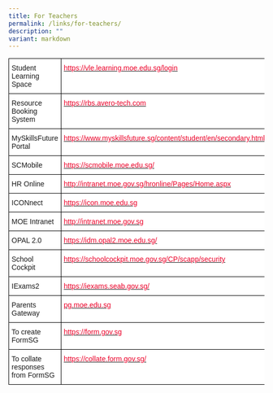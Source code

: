 ```yaml
---
title: For Teachers
permalink: /links/for-teachers/
description: ""
variant: markdown
---
```

<style type="text/css">
.tg  {border-collapse:collapse;border-spacing:0;}
.tg td{border-color:black;border-style:solid;border-width:1px;font-family:Arial, sans-serif;font-size:14px;
  overflow:hidden;padding:10px 5px;word-break:normal;}
.tg th{border-color:black;border-style:solid;border-width:1px;font-family:Arial, sans-serif;font-size:14px;
  font-weight:normal;overflow:hidden;padding:10px 5px;word-break:normal;}
.tg .tg-oe3z{background-color:#FFF;color:#EB0028;text-align:left;vertical-align:top}
.tg .tg-zr06{background-color:#FFF;text-align:left;vertical-align:middle}
.tg .tg-ktyi{background-color:#FFF;text-align:left;vertical-align:top}
</style>
<table class="tg">
<thead>
  <tr>
    <td class="tg-zr06">Student Learning Space</td>
    <td class="tg-oe3z"><a href="https://vle.learning.moe.edu.sg/login"><span style="text-decoration:none;color:#EB0028">https://vle.learning.moe.edu.sg/login</span></a></td>
  </tr>
  <tr>
    <td class="tg-zr06">Resource Booking System </td>
    <td class="tg-oe3z"><a href="https://u8308153.ct.sendgrid.net/ls/click?upn=E-2FIsRsv7g6xSq8dAl9lUnL8OPsoY10GgNbu0ly4V8foRFAuW1wDXiiHWNS1l86YaNUFM_-2Fxi6Ffnb4uYCXyji-2F87eg8RwkHa7NOvGomsj5FrSiRbbyxKAP9EAcIlpHrMngxK6z648IcZdPA8M-2F-2BEQVA5FLtWIDUV3DGXRBMpQJ0fSuW-2FlykpUuLZf2ev33VvKrVEMvSTYJb0WXuBkZxOiQrjW25uYsZpF6J1dMmdjCniVRvbfCMBQgXxbT3oNixrwlO-2Fj-2Bw8-2FTRuYVjxYNLA5XHW-2FUcVZRqvEBZNg5x4YszY63-2FI-3D"><span style="text-decoration:none;color:#EB0028">https://rbs.avero-tech.com</span></a> </td>
  </tr>
  <tr>
    <td class="tg-zr06">MySkillsFuture Portal</td>
    <td class="tg-oe3z"><a href="https://www.myskillsfuture.gov.sg/content/student/en/secondary.html"><span style="text-decoration:none;color:#EB0028">https://www.myskillsfuture.sg/content/student/en/secondary.html</span></a></td>
  </tr>
  <tr>
    <td class="tg-zr06">SCMobile</td>
    <td class="tg-oe3z"><a href="https://scmobile.moe.edu.sg/"><span style="text-decoration:none;color:#EB0028">https://scmobile.moe.edu.sg/</span></a></td>
  </tr>
  <tr>
    <td class="tg-zr06">HR Online</td>
    <td class="tg-oe3z"><a href="http://intranet.moe.gov.sg/hronline/Pages/Home.aspx"><span style="text-decoration:none;color:#EB0028">http://intranet.moe.gov.sg/hronline/Pages/Home.aspx</span></a></td>
  </tr>
  <tr>
    <td class="tg-zr06">ICONnect</td>
    <td class="tg-oe3z"><a href="https://icon.moe.edu.sg/"><span style="text-decoration:none;color:#EB0028">https://icon.moe.edu.sg</span></a></td>
  </tr>
  <tr>
    <td class="tg-zr06">MOE Intranet</td>
    <td class="tg-oe3z"><a href="http://intranet.moe.gov.sg/"><span style="text-decoration:none;color:#EB0028">http://intranet.moe.gov.sg</span></a></td>
  </tr>
  <tr>
    <td class="tg-zr06">OPAL 2.0 </td>
    <td class="tg-oe3z"><a href="https://idm.opal2.moe.edu.sg/account/login?returnUrl=%2Fconnect%2Fauthorize%2Fcallback%3Fresponse_type%3Dcode%26client_id%3DOpal2WebApp%26state%3DNbq8NWdUn5GHENVG9Kn6abxIxHEC35_yK-1PloePjyiJI%26redirect_uri%3Dhttps%253A%252F%252Fwww.opal2.moe.edu.sg%252Fapp%252Findex.html%26scope%3Dprofile%2520cxprofile%2520openid%2520cxDomainInternalApi%26code_challenge%3D8TSUb_oLP7KFVoyxYtuXSlvFsqdM3xR-jCW2H4WPXvU%26code_challenge_method%3DS256%26nonce%3DNbq8NWdUn5GHENVG9Kn6abxIxHEC35_yK-1PloePjyiJI#"><span style="text-decoration:none;color:#EB0028">https://idm.opal2.moe.edu.sg/</span></a>  </td>
  </tr>
  <tr>
    <td class="tg-zr06">School Cockpit</td>
    <td class="tg-oe3z"><a href="https://schoolcockpit.moe.gov.sg/CP/scapp/security"><span style="text-decoration:none;color:#EB0028">https://schoolcockpit.moe.gov.sg/CP/scapp/security</span></a></td>
  </tr>
  <tr>
    <td class="tg-zr06">IExams2</td>
    <td class="tg-oe3z"><a href="https://iexams.seab.gov.sg/"><span style="text-decoration:none;color:#EB0028">https://iexams.seab.gov.sg/</span></a></td>
  </tr>
  <tr>
    <td class="tg-zr06">Parents Gateway </td>
    <td class="tg-oe3z"><a href="http://pg.moe.edu.sg/"><span style="text-decoration:none;color:#EB0028">pg.moe.edu.sg</span></a></td>
  </tr>
  <tr>
    <td class="tg-zr06">To create FormSG</td>
    <td class="tg-oe3z"><a href="https://form.gov.sg/"><span style="text-decoration:none;color:#EB0028">https://form.gov.sg</span></a></td>
  </tr>
  <tr>
    <td class="tg-zr06">To collate responses from FormSG</td>
    <td class="tg-oe3z"><a href="https://collate.form.gov.sg/"><span style="text-decoration:none;color:#EB0028">https://collate.form.gov.sg/</span></a></td>
  </tr>
  

</thead></table>
